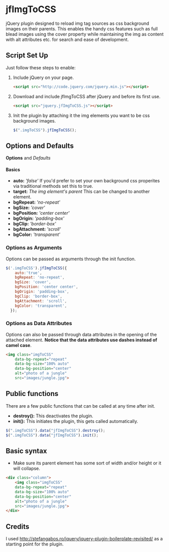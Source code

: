 # jfImgToCSS
jQuery plugin designed to reload img tag sources as css background images on their parents. This enables the handy css features such as full blead images using the cover property while maintaining the img as content with alt attributes etc. for search and ease of development. 



## Script Set Up
Just follow these steps to enable:

1. Include jQuery on your page.

    ```html
    <script src="http://code.jquery.com/jquery.min.js"></script>
    ```

2. Download and include jfImgToCSS after jQuery and before its first use.

    ```html
    <script src="jquery.jfImgToCSS.js"></script>
    ```

3. Init the plugin by attaching it the img elements you want to be css background images.
    ```js
    $(".imgToCSS").jfImgToCSS();
    ```
    
## Options and Defaults
__Options__ and *Defaults*
#### Basics
* __auto:__ *'false'* If you'd prefer to set your own background css properites via traditional methods set this to true.
* __target:__ *The img element's parent* This can be changed to another element.
* __bgRepeat:__ *'no-repeat'*
* __bgSize:__ *'cover'*
* __bgPosition:__ *'center center'*
* __bgOrigin:__ *'padding-box'*
* __bgClip:__ *'border-box'*
* __bgAttachment:__ *'scroll'*
* __bgColor:__ *'transparent'*


### Options as Arguments
Options can be passed as arguments through the init function.
```js
$('.imgToCSS').jfImgToCSS({
    auto:'true',
    bgRepeat: 'no-repeat',
    bgSize: 'cover',
    bgPosition: 'center center',
    bgOrigin: 'padding-box',
    bgClip: 'border-box',
    bgAttachment: 'scroll',
    bgColor: 'transparent',
  });
```
	
### Options as Data Attributes
Options can also be passed through data attributes in the opening of the attached element. __Notice that the data attributes use dashes instead of camel case__.
```html
<img class="imgToCSS" 
    data-bg-repeat="repeat" 
    data-bg-size="100% auto" 
    data-bg-position="center" 
    alt="photo of a jungle" 
    src="images/jungle.jpg">
```

## Public functions
There are a few public functions that can be called at any time after init.
* __destroy():__ This deactivates the plugin.
* __init():__ This initiates the plugin, this gets called automatically. 

```js
$(".imgToCSS").data("jfImgToCSS").destroy();
$(".imgToCSS").data("jfImgToCSS").init();
```

## Basic syntax
* Make sure its parent element has some sort of width and/or height or it will collapse.

```html
<div class="column">
    <img class="imgToCSS" 
    data-bg-repeat="repeat" 
    data-bg-size="100% auto" 
    data-bg-position="center" 
    alt="photo of a jungle" 
    src="images/jungle.jpg">
</div>
```

## Credits
I used http://stefangabos.ro/jquery/jquery-plugin-boilerplate-revisited/ as a starting point for the plugin.



